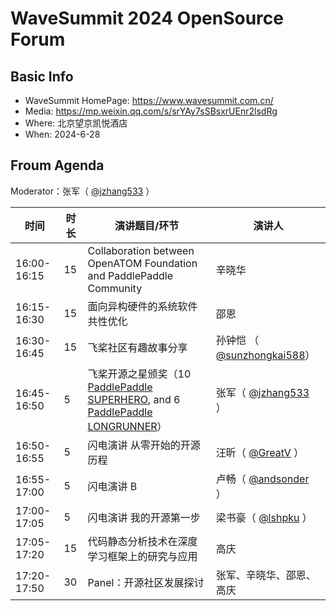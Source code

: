 # WaveSummit 2024 OpenSource Forum

## Basic Info
- WaveSummit HomePage: https://www.wavesummit.com.cn/
- Media: https://mp.weixin.qq.com/s/srYAy7sSBsxrUEnr2lsdRg
- Where: 北京望京凯悦酒店
- When: 2024-6-28

## Froum Agenda

Moderator：张军（ [@jzhang533](https://github.com/jzhang533) ）

| 时间        | 时长 | 演讲题目/环节                                                | 演讲人                                                       |
| ----------- | ---- | ------------------------------------------------------------ | ------------------------------------------------------------ |
| 16:00-16:15 | 15   | Collaboration between OpenATOM Foundation and PaddlePaddle Community | 辛晓华                                                       |
| 16:15-16:30 | 15   | 面向异构硬件的系统软件共性优化                               | 邵恩                                                         |
| 16:30-16:45 | 15   | 飞桨社区有趣故事分享                                         | 孙钟恺 （ [@sunzhongkai588](https://github.com/sunzhongkai588)） |
| 16:45-16:50 | 5    | 飞桨开源之星颁奖（10 [PaddlePaddle SUPERHERO](./recognition/superhero.png), and 6 [PaddlePaddle LONGRUNNER](./recognition/longrunner.png)） | 张军（  [@jzhang533](https://github.com/jzhang533) ）        |
| 16:50-16:55 | 5    | 闪电演讲 从零开始的开源历程                                     | 汪昕（ [@GreatV](https://github.com/GreatV) ）               |
| 16:55-17:00 | 5    | 闪电演讲 B                                                   | 卢畅（ [@andsonder](https://github.com/andsonder) ）         |
| 17:00-17:05 | 5    | 闪电演讲 我的开源第一步                                      | 梁书豪（ [@lshpku](https://github.com/lshpku) ）             |
| 17:05-17:20 | 15   | 代码静态分析技术在深度学习框架上的研究与应用                 | 高庆                                                         |
| 17:20-17:50 | 30   | Panel：开源社区发展探讨                                      | 张军、辛晓华、邵恩、高庆                                     |